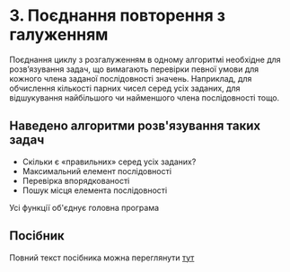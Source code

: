 # 3. Поєднання повторення з галуженням

Поєднання циклу з розгалуженням в одному алгоритмі необхідне для розв’язування задач,
що вимагають перевірки певної умови для кожного члена заданої послідовності значень. 
Наприклад, для обчислення кількості парних чисел серед усіх заданих, для відшукування 
найбільшого чи найменшого члена послідовності тощо.

## Наведено алгоритми розв'язування таких задач

- Скільки є «правильних» серед усіх заданих?
- Максимальний елемент послідовності
- Перевірка впорядкованості
- Пошук місця елемента послідовності

Усі функції об'єднує головна програма

## Посібник
Повний текст посібника можна переглянути [тут](https://lnuittutor.github.io/)
